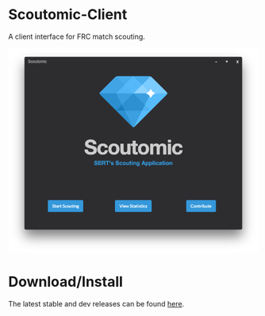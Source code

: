 # Scoutomic-Client

A client interface for FRC match scouting.

![Screenshot/Mainpage](/screenshots/mainpage.png?raw=true)

# Download/Install

The latest stable and dev releases can be found [here](https://github.com/andrewda/ScoutingApp-Client/releases).

